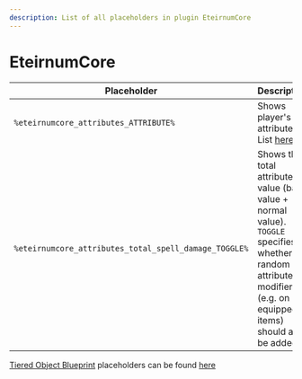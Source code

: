 ```yaml
---
description: List of all placeholders in plugin EteirnumCore
---
```


# EteirnumCore

<table><thead><tr><th width="557">Placeholder</th><th>Description</th><th data-hidden></th><th data-hidden></th></tr></thead><tbody><tr><td><code>%eteirnumcore_attributes_ATTRIBUTE%</code></td><td>Shows player's attribute. List <a href="https://app.gitbook.com/s/jhq5tF3c6kQlOG37iBdD/player-attributes">here</a></td><td></td><td></td></tr><tr><td><code>%eteirnumcore_attributes_total_spell_damage_TOGGLE%</code></td><td>Shows the total attribute value (base value + normal value). <code>TOGGLE</code> specifies whether random attribute modifiers (e.g. on equipped items) should also be added in</td><td></td><td></td></tr></tbody></table>

[Tiered Object Blueprint](https://app.gitbook.com/s/PEypf6i3dQewsaETmwpg/) placeholders can be found [here](https://app.gitbook.com/s/PEypf6i3dQewsaETmwpg/tiered-object/placeholders)
